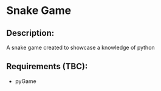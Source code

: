 # Snake Game
## Description:
A snake game created to showcase a knowledge of python
## Requirements (TBC):
<ul>
  <li>pyGame</li>
</ul>
